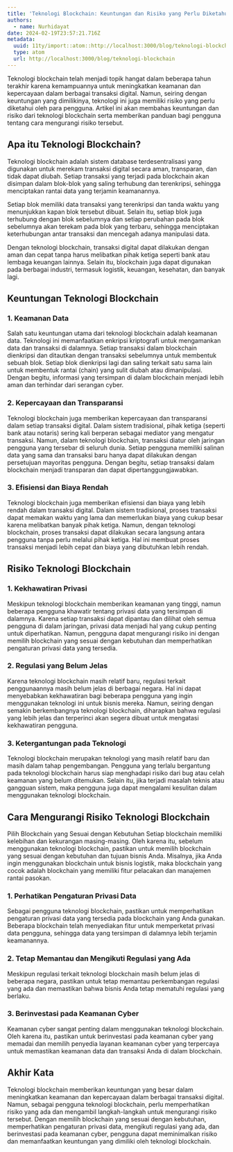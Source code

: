 ```yaml
---
title: 'Teknologi Blockchain: Keuntungan dan Risiko yang Perlu Diketahui'
authors:
  - name: Nurhidayat
date: 2024-02-19T23:57:21.716Z
metadata:
  uuid: 11ty/import::atom::http://localhost:3000/blog/teknologi-blockchain
  type: atom
  url: http://localhost:3000/blog/teknologi-blockchain
---
```

Teknologi blockchain telah menjadi topik hangat dalam beberapa tahun terakhir karena kemampuannya untuk meningkatkan keamanan dan kepercayaan dalam berbagai transaksi digital. Namun, seiring dengan keuntungan yang dimilikinya, teknologi ini juga memiliki risiko yang perlu diketahui oleh para pengguna. Artikel ini akan membahas keuntungan dan risiko dari teknologi blockchain serta memberikan panduan bagi pengguna tentang cara mengurangi risiko tersebut.

## Apa itu Teknologi Blockchain?

Teknologi blockchain adalah sistem database terdesentralisasi yang digunakan untuk merekam transaksi digital secara aman, transparan, dan tidak dapat diubah. Setiap transaksi yang terjadi pada blockchain akan disimpan dalam blok-blok yang saling terhubung dan terenkripsi, sehingga menciptakan rantai data yang terjamin keamanannya.

Setiap blok memiliki data transaksi yang terenkripsi dan tanda waktu yang menunjukkan kapan blok tersebut dibuat. Selain itu, setiap blok juga terhubung dengan blok sebelumnya dan setiap perubahan pada blok sebelumnya akan terekam pada blok yang terbaru, sehingga menciptakan keterhubungan antar transaksi dan mencegah adanya manipulasi data.

Dengan teknologi blockchain, transaksi digital dapat dilakukan dengan aman dan cepat tanpa harus melibatkan pihak ketiga seperti bank atau lembaga keuangan lainnya. Selain itu, blockchain juga dapat digunakan pada berbagai industri, termasuk logistik, keuangan, kesehatan, dan banyak lagi.

## Keuntungan Teknologi Blockchain

### 1\. Keamanan Data

Salah satu keuntungan utama dari teknologi blockchain adalah keamanan data. Teknologi ini memanfaatkan enkripsi kriptografi untuk mengamankan data dan transaksi di dalamnya. Setiap transaksi dalam blockchain dienkripsi dan ditautkan dengan transaksi sebelumnya untuk membentuk sebuah blok. Setiap blok dienkripsi lagi dan saling terkait satu sama lain untuk membentuk rantai (chain) yang sulit diubah atau dimanipulasi. Dengan begitu, informasi yang tersimpan di dalam blockchain menjadi lebih aman dan terhindar dari serangan cyber.

### 2\. Kepercayaan dan Transparansi

Teknologi blockchain juga memberikan kepercayaan dan transparansi dalam setiap transaksi digital. Dalam sistem tradisional, pihak ketiga (seperti bank atau notaris) sering kali berperan sebagai mediator yang mengatur transaksi. Namun, dalam teknologi blockchain, transaksi diatur oleh jaringan pengguna yang tersebar di seluruh dunia. Setiap pengguna memiliki salinan data yang sama dan transaksi baru hanya dapat dilakukan dengan persetujuan mayoritas pengguna. Dengan begitu, setiap transaksi dalam blockchain menjadi transparan dan dapat dipertanggungjawabkan.

### 3\. Efisiensi dan Biaya Rendah

Teknologi blockchain juga memberikan efisiensi dan biaya yang lebih rendah dalam transaksi digital. Dalam sistem tradisional, proses transaksi dapat memakan waktu yang lama dan memerlukan biaya yang cukup besar karena melibatkan banyak pihak ketiga. Namun, dengan teknologi blockchain, proses transaksi dapat dilakukan secara langsung antara pengguna tanpa perlu melalui pihak ketiga. Hal ini membuat proses transaksi menjadi lebih cepat dan biaya yang dibutuhkan lebih rendah.

## Risiko Teknologi Blockchain

### 1\. Kekhawatiran Privasi

Meskipun teknologi blockchain memberikan keamanan yang tinggi, namun beberapa pengguna khawatir tentang privasi data yang tersimpan di dalamnya. Karena setiap transaksi dapat dipantau dan dilihat oleh semua pengguna di dalam jaringan, privasi data menjadi hal yang cukup penting untuk diperhatikan. Namun, pengguna dapat mengurangi risiko ini dengan memilih blockchain yang sesuai dengan kebutuhan dan memperhatikan pengaturan privasi data yang tersedia.

### 2\. Regulasi yang Belum Jelas

Karena teknologi blockchain masih relatif baru, regulasi terkait penggunaannya masih belum jelas di berbagai negara. Hal ini dapat menyebabkan kekhawatiran bagi beberapa pengguna yang ingin menggunakan teknologi ini untuk bisnis mereka. Namun, seiring dengan semakin berkembangnya teknologi blockchain, diharapkan bahwa regulasi yang lebih jelas dan terperinci akan segera dibuat untuk mengatasi kekhawatiran pengguna.

### 3\. Ketergantungan pada Teknologi

Teknologi blockchain merupakan teknologi yang masih relatif baru dan masih dalam tahap pengembangan. Pengguna yang terlalu bergantung pada teknologi blockchain harus siap menghadapi risiko dari bug atau celah keamanan yang belum ditemukan. Selain itu, jika terjadi masalah teknis atau gangguan sistem, maka pengguna juga dapat mengalami kesulitan dalam menggunakan teknologi blockchain.

## Cara Mengurangi Risiko Teknologi Blockchain

Pilih Blockchain yang Sesuai dengan Kebutuhan Setiap blockchain memiliki kelebihan dan kekurangan masing-masing. Oleh karena itu, sebelum menggunakan teknologi blockchain, pastikan untuk memilih blockchain yang sesuai dengan kebutuhan dan tujuan bisnis Anda. Misalnya, jika Anda ingin menggunakan blockchain untuk bisnis logistik, maka blockchain yang cocok adalah blockchain yang memiliki fitur pelacakan dan manajemen rantai pasokan.

### 1\. Perhatikan Pengaturan Privasi Data

Sebagai pengguna teknologi blockchain, pastikan untuk memperhatikan pengaturan privasi data yang tersedia pada blockchain yang Anda gunakan. Beberapa blockchain telah menyediakan fitur untuk memperketat privasi data pengguna, sehingga data yang tersimpan di dalamnya lebih terjamin keamanannya.

### 2\. Tetap Memantau dan Mengikuti Regulasi yang Ada

Meskipun regulasi terkait teknologi blockchain masih belum jelas di beberapa negara, pastikan untuk tetap memantau perkembangan regulasi yang ada dan memastikan bahwa bisnis Anda tetap mematuhi regulasi yang berlaku.

### 3\. Berinvestasi pada Keamanan Cyber

Keamanan cyber sangat penting dalam menggunakan teknologi blockchain. Oleh karena itu, pastikan untuk berinvestasi pada keamanan cyber yang memadai dan memilih penyedia layanan keamanan cyber yang terpercaya untuk memastikan keamanan data dan transaksi Anda di dalam blockchain.

## Akhir Kata

Teknologi blockchain memberikan keuntungan yang besar dalam meningkatkan keamanan dan kepercayaan dalam berbagai transaksi digital. Namun, sebagai pengguna teknologi blockchain, perlu memperhatikan risiko yang ada dan mengambil langkah-langkah untuk mengurangi risiko tersebut. Dengan memilih blockchain yang sesuai dengan kebutuhan, memperhatikan pengaturan privasi data, mengikuti regulasi yang ada, dan berinvestasi pada keamanan cyber, pengguna dapat meminimalkan risiko dan memanfaatkan keuntungan yang dimiliki oleh teknologi blockchain.